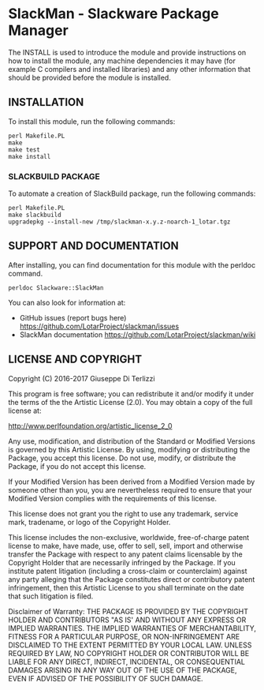 # SlackMan - Slackware Package Manager

The INSTALL is used to introduce the module and provide instructions on
how to install the module, any machine dependencies it may have (for
example C compilers and installed libraries) and any other information
that should be provided before the module is installed.

## INSTALLATION

To install this module, run the following commands:

    perl Makefile.PL
    make
    make test
    make install

### SLACKBUILD PACKAGE

To automate a creation of SlackBuild package, run the following commands:

    perl Makefile.PL
    make slackbuild
    upgradepkg --install-new /tmp/slackman-x.y.z-noarch-1_lotar.tgz


## SUPPORT AND DOCUMENTATION

After installing, you can find documentation for this module with the
perldoc command.

    perldoc Slackware::SlackMan

You can also look for information at:

  * GitHub issues (report bugs here) https://github.com/LotarProject/slackman/issues
  * SlackMan documentation https://github.com/LotarProject/slackman/wiki


## LICENSE AND COPYRIGHT

Copyright (C) 2016-2017 Giuseppe Di Terlizzi

This program is free software; you can redistribute it and/or modify it
under the terms of the the Artistic License (2.0). You may obtain a
copy of the full license at:

http://www.perlfoundation.org/artistic_license_2_0

Any use, modification, and distribution of the Standard or Modified
Versions is governed by this Artistic License. By using, modifying or
distributing the Package, you accept this license. Do not use, modify,
or distribute the Package, if you do not accept this license.

If your Modified Version has been derived from a Modified Version made
by someone other than you, you are nevertheless required to ensure that
your Modified Version complies with the requirements of this license.

This license does not grant you the right to use any trademark, service
mark, tradename, or logo of the Copyright Holder.

This license includes the non-exclusive, worldwide, free-of-charge
patent license to make, have made, use, offer to sell, sell, import and
otherwise transfer the Package with respect to any patent claims
licensable by the Copyright Holder that are necessarily infringed by the
Package. If you institute patent litigation (including a cross-claim or
counterclaim) against any party alleging that the Package constitutes
direct or contributory patent infringement, then this Artistic License
to you shall terminate on the date that such litigation is filed.

Disclaimer of Warranty: THE PACKAGE IS PROVIDED BY THE COPYRIGHT HOLDER
AND CONTRIBUTORS "AS IS' AND WITHOUT ANY EXPRESS OR IMPLIED WARRANTIES.
THE IMPLIED WARRANTIES OF MERCHANTABILITY, FITNESS FOR A PARTICULAR
PURPOSE, OR NON-INFRINGEMENT ARE DISCLAIMED TO THE EXTENT PERMITTED BY
YOUR LOCAL LAW. UNLESS REQUIRED BY LAW, NO COPYRIGHT HOLDER OR
CONTRIBUTOR WILL BE LIABLE FOR ANY DIRECT, INDIRECT, INCIDENTAL, OR
CONSEQUENTIAL DAMAGES ARISING IN ANY WAY OUT OF THE USE OF THE PACKAGE,
EVEN IF ADVISED OF THE POSSIBILITY OF SUCH DAMAGE.
